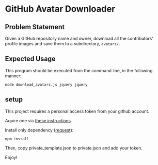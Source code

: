 # GitHub Avatar Downloader

## Problem Statement

Given a GitHub repository name and owner, download all the contributors' profile images and save them to a subdirectory, `avatars/`.

## Expected Usage

This program should be executed from the command line, in the following manner:

`node download_avatars.js jquery jquery`


## setup
This project requires a personal access token from your github account.

Aquire one via [these instructions]( https://help.github.com/en/articles/creating-a-personal-access-token-for-the-command-line ).

Install only dependency ([request](https://www.npmjs.com/package/request)):
```
npm install
```

Then, copy private_template.json to private.json and add your token.

Enjoy!